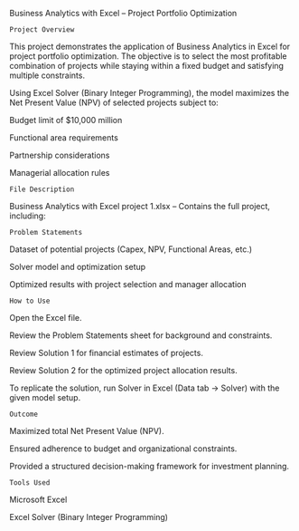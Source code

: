 Business Analytics with Excel – Project Portfolio Optimization
                           
    Project Overview

This project demonstrates the application of Business Analytics in Excel for project portfolio optimization. The objective is to select the most profitable combination of projects while staying within a fixed budget and satisfying multiple constraints.

Using Excel Solver (Binary Integer Programming), the model maximizes the Net Present Value (NPV) of selected projects subject to:

Budget limit of $10,000 million

Functional area requirements

Partnership considerations

Managerial allocation rules

    File Description

Business Analytics with Excel project 1.xlsx – Contains the full project, including:

    Problem Statements

Dataset of potential projects (Capex, NPV, Functional Areas, etc.)

Solver model and optimization setup

Optimized results with project selection and manager allocation

    How to Use

Open the Excel file.

Review the Problem Statements sheet for background and constraints.

Review Solution 1 for financial estimates of projects.

Review Solution 2 for the optimized project allocation results.

To replicate the solution, run Solver in Excel (Data tab → Solver) with the given model setup.

    Outcome

Maximized total Net Present Value (NPV).

Ensured adherence to budget and organizational constraints.

Provided a structured decision-making framework for investment planning.

    Tools Used

Microsoft Excel

Excel Solver (Binary Integer Programming)
